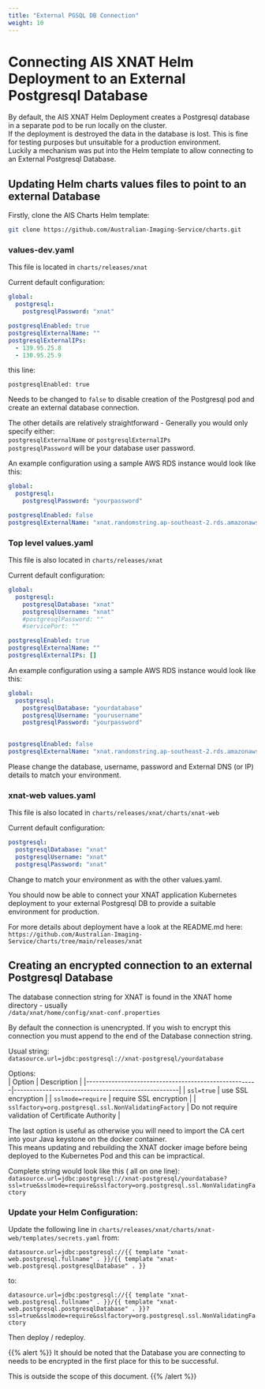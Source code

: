 ```yaml
---
title: "External PGSQL DB Connection"
weight: 10
---
```


# Connecting AIS XNAT Helm Deployment to an External Postgresql Database

By default, the AIS XNAT Helm Deployment creates a Postgresql database in a separate pod to be run locally on the cluster.  
If the deployment is destroyed the data in the database is lost. This is fine for testing purposes but unsuitable for a production environment.  
Luckily a mechanism was put into the Helm template to allow connecting to an External Postgresql Database.  



## Updating Helm charts values files to point to an external Database

Firstly, clone the AIS Charts Helm template:

```bash
git clone https://github.com/Australian-Imaging-Service/charts.git
```




### values-dev.yaml

This file is located in `charts/releases/xnat`

Current default configuration:

```yaml
global:
  postgresql:
    postgresqlPassword: "xnat"

postgresqlEnabled: true
postgresqlExternalName: ""
postgresqlExternalIPs:
  - 139.95.25.8
  - 130.95.25.9
```

this line:  

`postgresqlEnabled: true`

Needs to be changed to `false` to disable creation of the Postgresql pod and create an external database connection.

The other details are relatively straightforward - Generally you would only specify either:  
`postgresqlExternalName` or `postgresqlExternalIPs`  
`postgresqlPassword` will be your database user password.

An example configuration using a sample AWS RDS instance would look like this:

```yaml
global:
  postgresql:
    postgresqlPassword: "yourpassword"

postgresqlEnabled: false
postgresqlExternalName: "xnat.randomstring.ap-southeast-2.rds.amazonaws.com"
```


### Top level values.yaml

This file is also located in `charts/releases/xnat`

Current default configuration:

```yaml
global:
  postgresql:
    postgresqlDatabase: "xnat"
    postgresqlUsername: "xnat"
    #postgresqlPassword: ""
    #servicePort: ""

postgresqlEnabled: true
postgresqlExternalName: ""
postgresqlExternalIPs: []
```

An example configuration using a sample AWS RDS instance would look like this:

```yaml
global:
  postgresql:
    postgresqlDatabase: "yourdatabase"
    postgresqlUsername: "yourusername"
    postgresqlPassword: "yourpassword"
    

postgresqlEnabled: false
postgresqlExternalName: "xnat.randomstring.ap-southeast-2.rds.amazonaws.com"
```

Please change the database, username, password and External DNS (or IP) details to match your environment.


### xnat-web values.yaml

This file is also located in `charts/releases/xnat/charts/xnat-web`


Current default configuration:

```yaml
postgresql:
  postgresqlDatabase: "xnat"
  postgresqlUsername: "xnat"
  postgresqlPassword: "xnat"
```


Change to match your environment as with the other values.yaml.  

You should now be able to connect your XNAT application Kubernetes deployment to your external Postgresql DB to provide a suitable environment for production.

For more details about deployment have a look at the README.md here:  
`https://github.com/Australian-Imaging-Service/charts/tree/main/releases/xnat`



## Creating an encrypted connection to an external Postgresql Database


The database connection string for XNAT is found in the XNAT home directory - usually  
`/data/xnat/home/config/xnat-conf.properties`


By default the connection is unencrypted. If you wish to encrypt this connection you must append to the end of the Database connection string.

Usual string:  
`datasource.url=jdbc:postgresql://xnat-postgresql/yourdatabase`

Options:  
| Option                                               | Description                                        |
|------------------------------------------------------|----------------------------------------------------|
| `ssl=true`                                           | use SSL encryption                                 |
| `sslmode=require`                                    | require SSL encryption                             |
| `sslfactory=org.postgresql.ssl.NonValidatingFactory` | Do not require validation of Certificate Authority |

The last option is useful as otherwise you will need to import the CA cert into your Java keystone on the docker container.  
This means updating and rebuilding the XNAT docker image before being deployed to the Kubernetes Pod and this can be impractical.


Complete string would look like this ( all on one line):  
`datasource.url=jdbc:postgresql://xnat-postgresql/yourdatabase?ssl=true&sslmode=require&sslfactory=org.postgresql.ssl.NonValidatingFactory`


### Update your Helm Configuration:

Update the following line in `charts/releases/xnat/charts/xnat-web/templates/secrets.yaml` from:  

`datasource.url=jdbc:postgresql://{{ template "xnat-web.postgresql.fullname" . }}/{{ template "xnat-web.postgresql.postgresqlDatabase" . }}`  

to:

`datasource.url=jdbc:postgresql://{{ template "xnat-web.postgresql.fullname" . }}/{{ template "xnat-web.postgresql.postgresqlDatabase" . }}?ssl=true&sslmode=require&sslfactory=org.postgresql.ssl.NonValidatingFactory`



Then deploy / redeploy.


{{% alert %}}
It should be noted that the Database you are connecting to needs to be encrypted in the first place for this to be successful.

This is outside the scope of this document.
{{% /alert %}}

